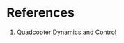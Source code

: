 # References

1. [Quadcopter Dynamics and Control](assets/MANUAL-QuadcopterDynamicsSimulationAndControl.pdf)


